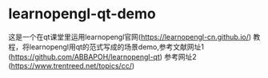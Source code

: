 # learnopengl-qt-demo
这是一个在qt课堂里运用learnopengl官网(https://learnopengl-cn.github.io/) 教程，将learnopengl用qt的范式写成的场景demo,参考文献网址1 (https://github.com/ABBAPOH/learnopengl-qt)
参考网址2 (https://www.trentreed.net/topics/cc/)
